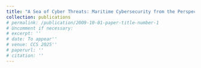 ```yaml
---
title: "A Sea of Cyber Threats: Maritime Cybersecurity from the Perspective of Mariners"
collection: publications
# permalink: /publication/2009-10-01-paper-title-number-1
# Uncomment if necessary:
# excerpt: ''
# date: To appear''
# venue: CCS 2025''
# paperurl: ''
# citation: ''
---
```

